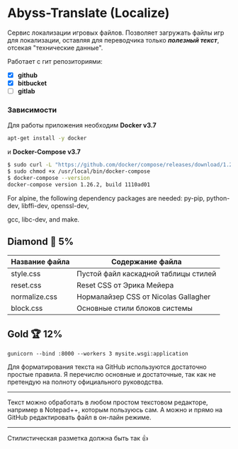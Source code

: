 # Abyss-Translate (Localize)

Сервис локализации игровых файлов. Позволяет загружать
файлы игр для локализации, оставляя для переводчика только
**_полезный текст_**, отсекая "технические данные".

Работает с гит репозиториями:

- [x] **github**
- [x] **bitbucket**
- [ ] **gitlab**

### Зависимости

Для работы приложения необходим **Docker v3.7**

```sh
apt-get install -y docker
```

и **Docker-Compose v3.7**

```sh
$ sudo curl -L "https://github.com/docker/compose/releases/download/1.26.2/docker-compose-$(uname -s)-$(uname -m)" -o /usr/local/bin/docker-compose
$ sudo chmod +x /usr/local/bin/docker-compose
$ docker-compose --version
docker-compose version 1.26.2, build 1110ad01
```

For alpine, the following dependency packages are needed: py-pip, python-dev, libffi-dev, openssl-dev,

gcc, libc-dev, and make.

## Diamond 💎 5%

| Название файла | Содержание файла                     |
| -------------- | ------------------------------------ |
| style.css      | Пустой файл каскадной таблицы стилей |
| reset.css      | Reset CSS от Эрика Мейера            |
| normalize.css  | Нормалайзер CSS от Nicolas Gallagher |
| block.css      | Основные стили блоков системы        |

## Gold 🏆 12%

`gunicorn --bind :8000 --workers 3 mysite.wsgi:application`

Для форматирования текста на GitHub используются достаточно простые правила. Я перечислю основные и достаточные, так как не претендую на полноту официального руководства.

---

Текст можно обработать в любом простом текстовом редакторе, например в Notepad++, которым пользуюсь сам. А можно и прямо на GitHub редактировать файл в он-лайн режиме.

---

Стилистическая разметка должна быть так :+1:
